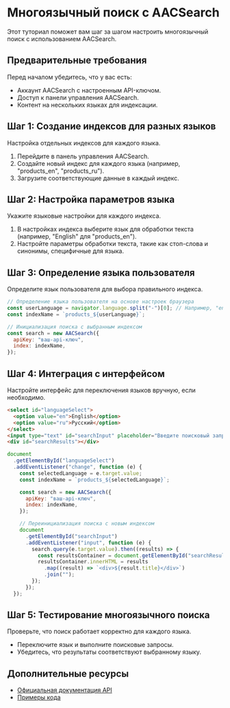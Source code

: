 # Многоязычный поиск с AACSearch

Этот туториал поможет вам шаг за шагом настроить многоязычный поиск с использованием AACSearch.

## Предварительные требования

Перед началом убедитесь, что у вас есть:

- Аккаунт AACSearch с настроенным API-ключом.
- Доступ к панели управления AACSearch.
- Контент на нескольких языках для индексации.

## Шаг 1: Создание индексов для разных языков

Настройка отдельных индексов для каждого языка.

1. Перейдите в панель управления AACSearch.
2. Создайте новый индекс для каждого языка (например, "products_en", "products_ru").
3. Загрузите соответствующие данные в каждый индекс.

## Шаг 2: Настройка параметров языка

Укажите языковые настройки для каждого индекса.

1. В настройках индекса выберите язык для обработки текста (например, "English" для "products_en").
2. Настройте параметры обработки текста, такие как стоп-слова и синонимы, специфичные для языка.

## Шаг 3: Определение языка пользователя

Определите язык пользователя для выбора правильного индекса.

```javascript
// Определение языка пользователя на основе настроек браузера
const userLanguage = navigator.language.split("-")[0]; // Например, "en" или "ru"
const indexName = `products_${userLanguage}`;

// Инициализация поиска с выбранным индексом
const search = new AACSearch({
  apiKey: "ваш-api-ключ",
  index: indexName,
});
```

## Шаг 4: Интеграция с интерфейсом

Настройте интерфейс для переключения языков вручную, если необходимо.

```html
<select id="languageSelect">
  <option value="en">English</option>
  <option value="ru">Русский</option>
</select>
<input type="text" id="searchInput" placeholder="Введите поисковый запрос..." />
<div id="searchResults"></div>
```

```javascript
document
  .getElementById("languageSelect")
  .addEventListener("change", function (e) {
    const selectedLanguage = e.target.value;
    const indexName = `products_${selectedLanguage}`;

    const search = new AACSearch({
      apiKey: "ваш-api-ключ",
      index: indexName,
    });

    // Переинициализация поиска с новым индексом
    document
      .getElementById("searchInput")
      .addEventListener("input", function (e) {
        search.query(e.target.value).then((results) => {
          const resultsContainer = document.getElementById("searchResults");
          resultsContainer.innerHTML = results
            .map((result) => `<div>${result.title}</div>`)
            .join("");
        });
      });
  });
```

## Шаг 5: Тестирование многоязычного поиска

Проверьте, что поиск работает корректно для каждого языка.

- Переключите язык и выполните поисковые запросы.
- Убедитесь, что результаты соответствуют выбранному языку.

## Дополнительные ресурсы

- [Официальная документация API](./../api/quickstart.md)
- [Примеры кода](./../examples/README.md)
